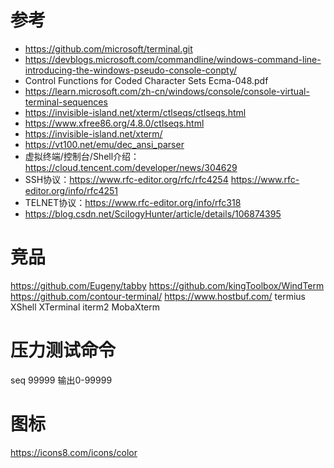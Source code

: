 # 参考
* https://github.com/microsoft/terminal.git  
* https://devblogs.microsoft.com/commandline/windows-command-line-introducing-the-windows-pseudo-console-conpty/  
* Control Functions for Coded Character Sets Ecma-048.pdf  
* https://learn.microsoft.com/zh-cn/windows/console/console-virtual-terminal-sequences  
* https://invisible-island.net/xterm/ctlseqs/ctlseqs.html  
* https://www.xfree86.org/4.8.0/ctlseqs.html  
* https://invisible-island.net/xterm/  
* https://vt100.net/emu/dec_ansi_parser  
* 虚拟终端/控制台/Shell介绍：https://cloud.tencent.com/developer/news/304629  
* SSH协议：https://www.rfc-editor.org/rfc/rfc4254 https://www.rfc-editor.org/info/rfc4251
* TELNET协议：https://www.rfc-editor.org/info/rfc318
* https://blog.csdn.net/ScilogyHunter/article/details/106874395

# 竞品
https://github.com/Eugeny/tabby
https://github.com/kingToolbox/WindTerm
https://github.com/contour-terminal/
https://www.hostbuf.com/
termius
XShell
XTerminal
iterm2
MobaXterm


# 压力测试命令

seq 99999  输出0-99999


# 图标
https://icons8.com/icons/color